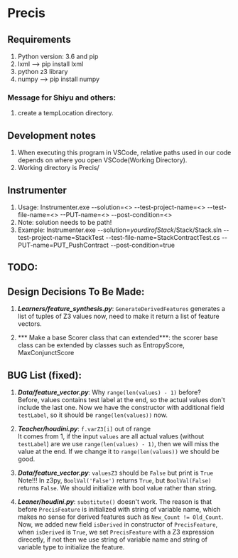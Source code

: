 # Precis

## Requirements
1. Python version: 3.6 and pip
2. lxml --> pip install lxml
3. python z3 library
4. numpy --> pip install numpy
### Message for Shiyu and others:
1. create a tempLocation directory.


## Development notes
1. When executing this program in VSCode, relative paths used in our code depends on where you open VSCode(Working Directory).
2. Working directory is Precis/

## Instrumenter
1. Usage: Instrumenter.exe --solution=<> --test-project-name=<> --test-file-name=<> --PUT-name=<> --post-condition=<>
2. Note: solution needs to be path!
3. Example: Instrumenter.exe --solution=$your dir of Stack$/Stack/Stack.sln --test-project-name=StackTest --test-file-name=StackContractTest.cs --PUT-name=PUT_PushContract  --post-condition=true

## TODO:

## Design Decisions To Be Made:
1. ***Learners/feature_synthesis.py***: ```GenerateDerivedFeatures``` generates a list of tuples of Z3 values now, need to make it return a list of feature vectors.

2. *** Make a base Scorer class that can extended***: the scorer base class can be extended by classes such as EntropyScore, MaxConjunctScore

## BUG List (fixed):
1. ***Data/feature_vector.py***: Why ```range(len(values) - 1)``` before?  
Before, values contains test label at the end, so the actual values don't include the last one. Now we have the constructor with additional field ```testLabel```, so it should be ```range(len(values))``` now. 

2. ***Teacher/houdini.py***: ```f.varZ3[i]``` out of range  
It comes from 1, if the input ```values``` are all actual values (without ```testLabel```) are we use ```range(len(values) - 1)```, then we will miss the value at the end. If we change it to ```range(len(values))``` we should be good.

3. ***Data/feature_vector.py***: ```valuesZ3``` should be ```False``` but print is ```True```  
Note!!! In z3py, ```BoolVal('False')``` returns ```True```, but ```BoolVal(False)``` returns ```False```. We should initialize with bool value rather than string.

4. ***Leaner/houdini.py***: ```substitute()``` doesn't work. The reason is that before ```PrecisFeature``` is initialized with string of variable name, which makes no sense for derived features such as ```New_Count != Old_Count```. Now, we added new field ```isDerived``` in constructor of ```PrecisFeature```, when ```isDerived``` is ```True```, we set ```PrecisFeature``` with a Z3 expression direcetly, if not then we use string of variable name and string of variable type to initialize the feature.